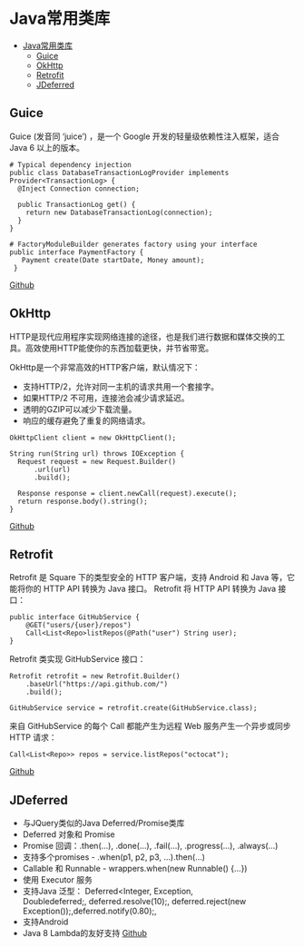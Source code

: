 # Java常用类库

<!-- TOC -->

- [Java常用类库](#java)
    - [Guice](#guice)
    - [OkHttp](#okhttp)
    - [Retrofit](#retrofit)
    - [JDeferred](#jdeferred)

<!-- /TOC -->

## Guice
Guice (发音同 ‘juice’) ，是一个 Google 开发的轻量级依赖性注入框架，适合 Java 6 以上的版本。
```
# Typical dependency injection
public class DatabaseTransactionLogProvider implements Provider<TransactionLog> {
  @Inject Connection connection;
 
  public TransactionLog get() {
    return new DatabaseTransactionLog(connection);
  }
}

# FactoryModuleBuilder generates factory using your interface
public interface PaymentFactory {
   Payment create(Date startDate, Money amount);
 }
```
[Github](https://github.com/google/guice)

## OkHttp
HTTP是现代应用程序实现网络连接的途径，也是我们进行数据和媒体交换的工具。高效使用HTTP能使你的东西加载更快，并节省带宽。

OkHttp是一个非常高效的HTTP客户端，默认情况下：
* 支持HTTP/2，允许对同一主机的请求共用一个套接字。
* 如果HTTP/2 不可用，连接池会减少请求延迟。
* 透明的GZIP可以减少下载流量。
* 响应的缓存避免了重复的网络请求。
```
OkHttpClient client = new OkHttpClient();
 
String run(String url) throws IOException {
  Request request = new Request.Builder()
      .url(url)
      .build();
 
  Response response = client.newCall(request).execute();
  return response.body().string();
}
```
[Github](https://github.com/square/okhttp)

## Retrofit
Retrofit 是 Square 下的类型安全的 HTTP 客户端，支持 Android 和 Java 等，它能将你的 HTTP API 转换为 Java 接口。
Retrofit 将 HTTP API 转换为 Java 接口：
```
public interface GitHubService {
    @GET("users/{user}/repos")
    Call<List<Repo>listRepos(@Path("user") String user);
}
```
Retrofit 类实现 GitHubService 接口：
```
Retrofit retrofit = new Retrofit.Builder()
    .baseUrl("https://api.github.com/")
    .build();
 
GitHubService service = retrofit.create(GitHubService.class);
```
来自 GitHubService 的每个 Call 都能产生为远程 Web 服务产生一个异步或同步 HTTP 请求：
```
Call<List<Repo>> repos = service.listRepos("octocat");
```
[Github](https://github.com/square/retrofit)

## JDeferred
* 与JQuery类似的Java Deferred/Promise类库
* Deferred 对象和 Promise
* Promise 回调：.then(…), .done(…), .fail(…), .progress(…), .always(…)
* 支持多个promises - .when(p1, p2, p3, …).then(…)
* Callable 和 Runnable - wrappers.when(new Runnable() {…})
* 使用 Executor 服务
* 支持Java 泛型： Deferred<Integer, Exception, Doubledeferred;, deferred.resolve(10);, deferred.reject(new Exception());,deferred.notify(0.80);,
* 支持Android
* Java 8 Lambda的友好支持
[Github](https://github.com/jdeferred/jdeferred)